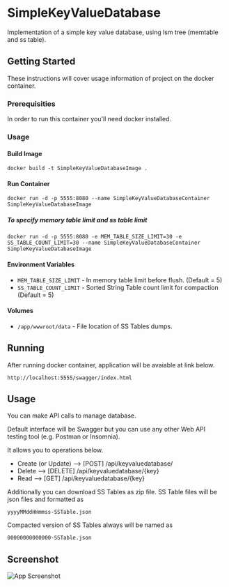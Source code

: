 # SimpleKeyValueDatabase
Implementation of a simple key value database, using lsm tree (memtable and ss table).
## Getting Started
These instructions will cover usage information of project on the docker container.
### Prerequisities
In order to run this container you'll need docker installed.
### Usage
#### Build Image
```shell
docker build -t SimpleKeyValueDatabaseImage .
```
#### Run Container
```shell
docker run -d -p 5555:8080 --name SimpleKeyValueDatabaseContainer SimpleKeyValueDatabaseImage
```
##### To specify memory table limit and ss table limit
```shell
docker run -d -p 5555:8080 -e MEM_TABLE_SIZE_LIMIT=30 -e SS_TABLE_COUNT_LIMIT=30 --name SimpleKeyValueDatabaseContainer SimpleKeyValueDatabaseImage
```
#### Environment Variables
* `MEM_TABLE_SIZE_LIMIT` - In memory table limit before flush. (Default = 5)
* `SS_TABLE_COUNT_LIMIT` - Sorted String Table count limit for compaction (Default = 5)
#### Volumes
* `/app/wwwroot/data` - File location of SS Tables dumps.
## Running
After running docker container, application will be avaiable at link below.
```link
http://localhost:5555/swagger/index.html
```
## Usage

You can make API calls to manage database.

Default interface will be Swagger but you can use any other Web API testing tool (e.g. Postman or Insomnia).

It allows you to operations below.
* Create (or Update) --> [POST] /api/keyvaluedatabase/
* Delete --> [DELETE] /api/keyvaluedatabase/{key}
* Read --> [GET] /api/keyvaluedatabase/{key}

Additionally you can download SS Tables as zip file. SS Table files will be json files and formatted as 
```link
yyyyMMddHHmmss-SSTable.json
```

Compacted version of SS Tables always will be named as 
```link
00000000000000-SSTable.json

```
## Screenshot
![App Screenshot](https://i.imgur.com/KAmIkir.png)
